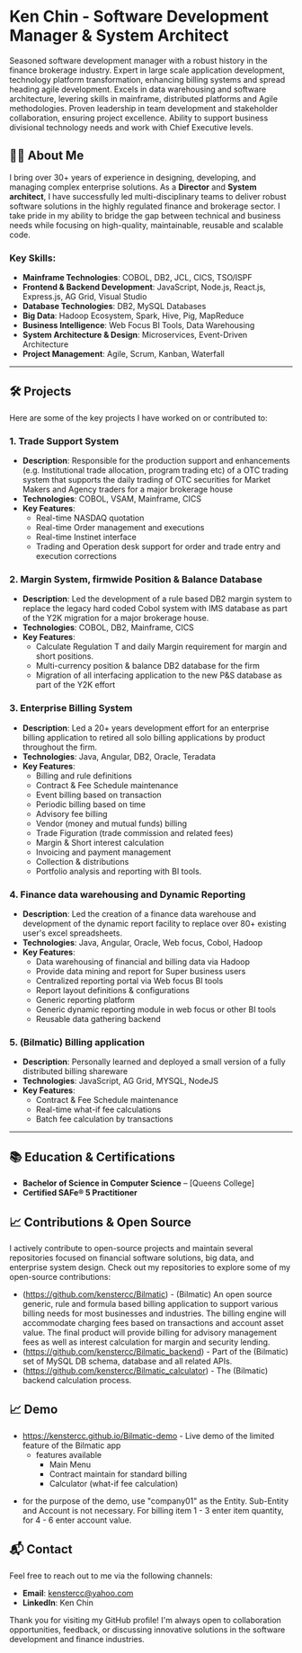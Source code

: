 # Ken Chin - Software Development Manager & System Architect

Seasoned software development manager with a robust history in the finance brokerage industry.   Expert in large scale application development, technology platform transformation, enhancing billing systems and spread heading agile development. Excels in data warehousing and software architecture, levering skills in mainframe, distributed platforms and Agile methodologies.  Proven leadership in team development and stakeholder collaboration, ensuring project excellence.   Ability to support business divisional technology needs and work with Chief Executive levels.

## 👨‍💻 About Me

I bring over 30+ years of experience in designing, developing, and managing complex enterprise solutions. As a **Director** and **System architect**, I have successfully led multi-disciplinary teams to deliver robust software solutions in the highly regulated finance and brokerage sector. I take pride in my ability to bridge the gap between technical and business needs while focusing on high-quality, maintainable, reusable and scalable code.

### Key Skills:
- **Mainframe Technologies**: COBOL, DB2, JCL, CICS, TSO/ISPF
- **Frontend & Backend Development**: JavaScript, Node.js, React.js, Express.js, AG Grid, Visual Studio
- **Database Technologies**: DB2, MySQL Databases
- **Big Data**: Hadoop Ecosystem, Spark, Hive, Pig, MapReduce
- **Business Intelligence**: Web Focus BI Tools, Data Warehousing 
- **System Architecture & Design**: Microservices, Event-Driven Architecture
- **Project Management**: Agile, Scrum, Kanban, Waterfall

---

## 🛠️ Projects

Here are some of the key projects I have worked on or contributed to:

### 1. **Trade Support System**
   - **Description**:  Responsible for the production support and enhancements (e.g. Institutional trade allocation, program trading etc) of a OTC trading system that supports the daily trading of OTC securities for Market Makers and Agency traders for a major brokerage house
   - **Technologies**: COBOL, VSAM, Mainframe, CICS
   - **Key Features**:
     - Real-time NASDAQ quotation
     - Real-time Order management and executions
     - Real-time Instinet interface
     - Trading and Operation desk support for order and trade entry and execution corrections 

### 2. **Margin System, firmwide Position & Balance Database**
   - **Description**: Led the development of a rule based DB2 margin system to replace the legacy hard coded Cobol system with IMS database as part of the Y2K migration for a major brokerage house.
   - **Technologies**: COBOL, DB2, Mainframe, CICS 
   - **Key Features**:
     - Calculate Regulation T and daily Margin requirement for margin and short positions.
     - Multi-currency position & balance DB2 database for the firm
     - Migration of all interfacing application to the new P&S database as part of the Y2K effort

### 3. **Enterprise Billing System**
   - **Description**: Led a 20+ years development effort for an enterprise billing application to retired all solo billing applications by product throughout the firm.
   - **Technologies**: Java, Angular, DB2, Oracle, Teradata 
   - **Key Features**:
     - Billing and rule definitions
     - Contract & Fee Schedule maintenance
     - Event billing based on transaction
     - Periodic billing based on time
     - Advisory fee billing
     - Vendor (money and mutual funds) billing
     - Trade Figuration (trade commission and related fees)
     - Margin & Short interest calculation
     - Invoicing and payment management
     - Collection & distributions
     - Portfolio analysis and reporting with BI tools.
       
### 4. **Finance data warehousing and Dynamic Reporting**
   - **Description**: Led the creation of a finance data warehouse and development of the dynamic report facility to replace over 80+ existing user's excel spreadsheets.
   - **Technologies**: Java, Angular, Oracle, Web focus, Cobol, Hadoop 
   - **Key Features**:
     - Data warehousing of financial and billing data via Hadoop
     - Provide data mining and report for Super business users
     - Centralized reporting portal via Web focus BI tools
     - Report layout definitions & configurations
     - Generic reporting platform 
     - Generic dynamic reporting module in web focus or other BI tools
     - Reusable data gathering backend
    
### 5. **(Bilmatic) Billing application**
   - **Description**: Personally learned and deployed a small version of a fully distributed billing shareware
   - **Technologies**: JavaScript, AG Grid, MYSQL, NodeJS 
   - **Key Features**:
     - Contract & Fee Schedule maintenance
     - Real-time what-if fee calculations
     - Batch fee calculation by transactions
     
---

## 📚 Education & Certifications

- **Bachelor of Science in Computer Science** – [Queens College]
- **Certified SAFe® 5 Practitioner**  
  

## 📈 Contributions & Open Source

I actively contribute to open-source projects and maintain several repositories focused on financial software solutions, big data, and enterprise system design. Check out my repositories to explore some of my open-source contributions:

- (https://github.com/kenstercc/Bilmatic) - (Bilmatic) An open source generic, rule and formula based billing application to support various billing needs for most businesses and industries. The billing engine will accommodate charging fees based on transactions and account asset value. The final product will provide billing for advisory management fees as well as interest calculation for margin and security lending. 
- (https://github.com/kenstercc/Bilmatic_backend) - Part of the (Bilmatic) set of MySQL DB schema, database and all related APIs.
- (https://github.com/kenstercc/Bilmatic_calculator) - The (Bilmatic) backend calculation process.

## 📈 Demo
 -  https://kenstercc.github.io/Bilmatic-demo   - Live demo of the limited feature of the Bilmatic app  
    - features available
       - Main Menu
       - Contract maintain for standard billing
       - Calculator (what-if fee calculation)
         
  * for the purpose of the demo, use "company01" as the Entity.  Sub-Entity and Account is not necessary.  For billing item 1 - 3 enter item quantity, for 4 - 6 enter account value. 

## 📬 Contact

Feel free to reach out to me via the following channels:

- **Email**: kenstercc@yahoo.com
- **LinkedIn**: Ken Chin

Thank you for visiting my GitHub profile! I'm always open to collaboration opportunities, feedback, or discussing innovative solutions in the software development and finance industries. 
 
